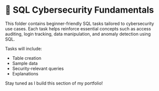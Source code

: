 # 🧠 SQL Cybersecurity Fundamentals

This folder contains beginner-friendly SQL tasks tailored to cybersecurity use cases. Each task helps reinforce essential concepts such as access auditing, login tracking, data manipulation, and anomaly detection using SQL.

Tasks will include:
- Table creation
- Sample data
- Security-relevant queries
- Explanations

Stay tuned as I build this section of my portfolio!

